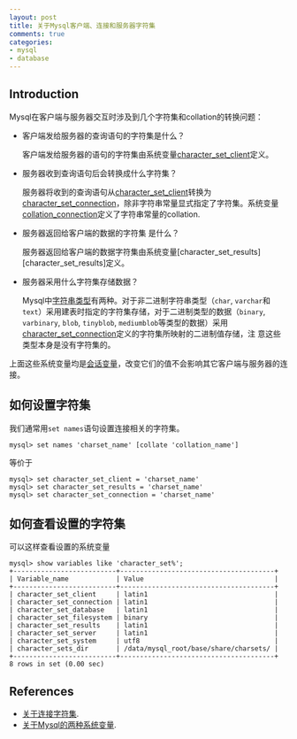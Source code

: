 ```yaml
---
layout: post
title: 关于Mysql客户端、连接和服务器字符集
comments: true
categories:
- mysql
- database
---
```


## Introduction

Mysql在客户端与服务器交互时涉及到几个字符集和collation的转换问题：

*  客户端发给服务器的查询语句的字符集是什么？
   
   客户端发给服务器的语句的字符集由系统变量[character_set_client][character_set_client]定义。
<!--more-->

*  服务器收到查询语句后会转换成什么字符集？

   服务器将收到的查询语句从[character_set_client][character_set_client]转换为
   [character_set_connection][character_set_connection]，除非字符串常量显式指定了字符集。系统变量
   [collation_connection][collation_connection]定义了字符串常量的collation.

*  服务器返回给客户端的数据的字符集 是什么？
   
   服务器返回给客户端的数据字符集由系统变量[character_set_results][character_set_results]定义。

*  服务器采用什么字符集存储数据？

   Mysql中[字符串类型](http://dev.mysql.com/doc/refman/5.5/en/string-types.html)有两种。对于非二进制字符串类型（`char`,
   `varchar`和`text`）采用建表时指定的字符集存储，对于二进制类型的数据（`binary`, `varbinary`, `blob`, `tinyblob`,
   `mediumblob`等类型的数据）采用[character_set_connection][character_set_connection]定义的字符集所映射的二进制值存储，注
   意这些类型本身是没有字符集的。
   
上面这些系统变量均是[会话变量](http://dev.mysql.com/doc/refman/5.0/en/using-system-variables.html)，改变它们的值不会影响其它客户端与服务器的连接。

## 如何设置字符集

我们通常用`set names`语句设置连接相关的字符集。
```
mysql> set names 'charset_name' [collate 'collation_name']
```
等价于
```
mysql> set character_set_client = 'charset_name'
mysql> set character_set_results = 'charset_name'
mysql> set character_set_connection = 'charset_name'
```
## 如何查看设置的字符集

可以这样查看设置的系统变量
```
mysql> show variables like 'character_set%';
+--------------------------+---------------------------------------+
| Variable_name            | Value                                 |
+--------------------------+---------------------------------------+
| character_set_client     | latin1                                | 
| character_set_connection | latin1                                | 
| character_set_database   | latin1                                | 
| character_set_filesystem | binary                                | 
| character_set_results    | latin1                                | 
| character_set_server     | latin1                                | 
| character_set_system     | utf8                                  | 
| character_sets_dir       | /data/mysql_root/base/share/charsets/ | 
+--------------------------+---------------------------------------+
8 rows in set (0.00 sec)
```
## References

*  [关于连接字符集](http://dev.mysql.com/doc/refman/5.5/en/charset-connection.html).
*  [关于Mysql的两种系统变量](http://dev.mysql.com/doc/refman/5.0/en/using-system-variables.html).

[character_set_client]: http://dev.mysql.com/doc/refman/5.5/en/server-system-variables.html#sysvar_character_set_client
[character_set_connection]: http://dev.mysql.com/doc/refman/5.5/en/server-system-variables.html#sysvar_character_set_connection
[character_set_server]: http://dev.mysql.com/doc/refman/5.5/en/server-system-variables.html#sysvar_character_set_server
[collation_connection]: http://dev.mysql.com/doc/refman/5.5/en/server-system-variables.html#sysvar_collation_connection
